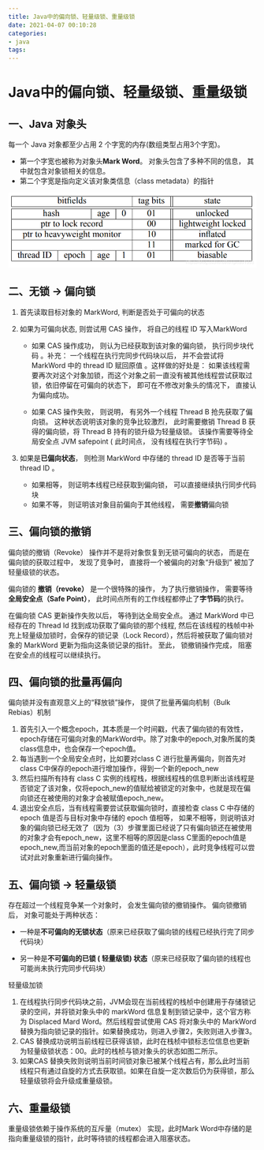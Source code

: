 ```yaml
---
title: Java中的偏向锁、轻量级锁、重量级锁
date: 2021-04-07 00:10:28
categories:
- java
tags:
---
```


# Java中的偏向锁、轻量级锁、重量级锁

<!-- more -->

## 一、Java 对象头

每一个 Java 对象都至少占用 2 个字宽的内存(数组类型占用3个字宽)。

- 第一个字宽也被称为对象头**Mark Word**。 对象头包含了多种不同的信息， 其中就包含对象锁相关的信息。
- 第二个字宽是指向定义该对象类信息（class metadata）的指针

![java对象头](/Java中的偏向锁、轻量级锁、重量级锁/java对象头.png)

## 二、无锁 -> 偏向锁

1. 首先读取目标对象的 MarkWord, 判断是否处于可偏向的状态

2. 如果为可偏向状态, 则尝试用 CAS 操作， 将自己的线程 ID 写入MarkWord

   - 如果 CAS 操作成功， 则认为已经获取到该对象的偏向锁， 执行同步块代码 。补充： 一个线程在执行完同步代码块以后， 并不会尝试将 MarkWord 中的 thread ID 赋回原值 。这样做的好处是： 如果该线程需要再次对这个对象加锁，而这个对象之前一直没有被其他线程尝试获取过锁，依旧停留在可偏向的状态下， 即可在不修改对象头的情况下， 直接认为偏向成功。

   - 如果 CAS 操作失败， 则说明， 有另外一个线程 Thread B 抢先获取了偏向锁。 这种状态说明该对象的竞争比较激烈， 此时需要撤销 Thread B 获得的偏向锁，将 Thread B 持有的锁升级为轻量级锁。 该操作需要等待全局安全点 JVM safepoint ( 此时间点， 没有线程在执行字节码) 。

3. 如果是**已偏向状态**， 则检测 MarkWord 中存储的 thread ID 是否等于当前 thread ID 。

   - 如果相等， 则证明本线程已经获取到偏向锁， 可以直接继续执行同步代码块
   - 如果不等， 则证明该对象目前偏向于其他线程， 需要**撤销**偏向锁

## 三、偏向锁的撤销

 偏向锁的撤销（Revoke） 操作并不是将对象恢复到无锁可偏向的状态， 而是在偏向锁的获取过程中， 发现了竞争时， 直接将一个被偏向的对象“升级到” 被加了轻量级锁的状态。 

偏向锁的 **撤销（revoke）** 是一个很特殊的操作， 为了执行撤销操作， 需要等待**全局安全点（Safe Point）**， 此时间点所有的工作线程都停止了**字节码**的执行。

在偏向锁 CAS 更新操作失败以后， 等待到达全局安全点。
通过 MarkWord 中已经存在的 Thread Id 找到成功获取了偏向锁的那个线程, 然后在该线程的栈帧中补充上轻量级加锁时，会保存的锁记录（Lock Record），然后将被获取了偏向锁对象的 MarkWord 更新为指向这条锁记录的指针。
至此， 锁撤销操作完成， 阻塞在安全点的线程可以继续执行。

## 四、偏向锁的批量再偏向

偏向锁并没有直观意义上的“释放锁”操作， 提供了批量再偏向机制（Bulk Rebias）机制

1. 首先引入一个概念epoch，其本质是一个时间戳，代表了偏向锁的有效性，epoch存储在可偏向对象的MarkWord中。除了对象中的epoch,对象所属的类class信息中，也会保存一个epoch值。
2. 每当遇到一个全局安全点时，比如要对class C 进行批量再偏向，则首先对 class C中保存的epoch进行增加操作，得到一个新的epoch_new
3. 然后扫描所有持有 class C 实例的线程栈，根据线程栈的信息判断出该线程是否锁定了该对象，仅将epoch_new的值赋给被锁定的对象中，也就是现在偏向锁还在被使用的对象才会被赋值epoch_new。
4. 退出安全点后，当有线程需要尝试获取偏向锁时，直接检查 class C 中存储的 epoch 值是否与目标对象中存储的 epoch 值相等， 如果不相等，则说明该对象的偏向锁已经无效了（因为（3）步骤里面已经说了只有偏向锁还在被使用的对象才会有epoch_new，这里不相等的原因是class C里面的epoch值是epoch_new,而当前对象的epoch里面的值还是epoch），此时竞争线程可以尝试对此对象重新进行偏向操作。

## 五、偏向锁 -> 轻量级锁

存在超过一个线程竞争某一个对象时， 会发生偏向锁的撤销操作。 偏向锁撤销后， 对象可能处于两种状态：

- 一种是**不可偏向的无锁状态**（原来已经获取了偏向锁的线程已经执行完了同步代码块）

- 另一种是**不可偏向的已锁 ( 轻量级锁) 状态**（原来已经获取了偏向锁的线程也可能尚未执行完同步代码块）


轻量级加锁

1. 在线程执行同步代码块之前，JVM会现在当前线程的栈桢中创建用于存储锁记录的空间，并将锁对象头中的 markWord 信息复制到锁记录中，这个官方称为 Displaced Mard Word。然后线程尝试使用 CAS 将对象头中的 MarkWord 替换为指向锁记录的指针。如果替换成功，则进入步骤2，失败则进入步骤3。
2. CAS 替换成功说明当前线程已获得该锁，此时在栈桢中锁标志位信息也更新为轻量级锁状态：00。此时的栈桢与锁对象头的状态如图二所示。
3. 如果CAS 替换失败则说明当前时间锁对象已被某个线程占有，那么此时当前线程只有通过自旋的方式去获取锁。如果在自旋一定次数后仍为获得锁，那么轻量级锁将会升级成重量级锁。

## 六、重量级锁

重量级锁依赖于操作系统的互斥量（mutex） 实现，此时Mark Word中存储的是指向重量级锁的指针，此时等待锁的线程都会进入阻塞状态。